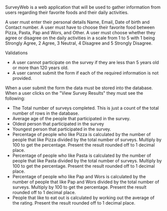 SurveyWeb is a web application that will be used to gather information from users regarding their favorite foods and their daily activities.

A user must enter their personal details Name, Email, Date of birth and Contact number.
A user must have to choose their favorite food between Pizza, Pasta, Pap and Wors, and Other.
A user must choose whether they agree or disagree on the daily activities in a scale from 1 to 5 with 1 being Strongly Agree, 2 Agree, 3 Neutral, 4 Disagree and 5 Strongly Disagree.

Validations
- A user cannot participate on the survey if they are less than 5 years old or more than 120 years old.
- A user cannot submit the form if each of the required information is not provided.

When a user submit the form the data must be stored into the database.
When a user clicks on the "View Survey Results" they must see the following:

- The Total number of surveys completed. This is just a count of the total number of rows in the database.
- Average age of the people that participated in the survey.
- Oldest person that participated in the survey
- Youngest person that participated in the survey.
- Percentage of people who like Pizza is calculated by the number of people that like Pizza divided by the total number of surveys. Multiply by 100 to get the percentage. Present the result rounded off to 1 decimal place.
- Percentage of people who like Pasta is calculated by the number of people that like Pasta divided by the total number of surveys. Multiply by 100 to get the percentage. Present the result rounded off to 1 decimal place.
- Percentage of people who like Pap and Wors is calculated by the number of people that like Pap and Wors divided by the total number of surveys. Multiply by 100 to get the percentage. Present the result rounded off to 1 decimal place.
- People that like to eat out is calculated by working out the average of the rating. Present the result rounded off to 1 decimal place.
